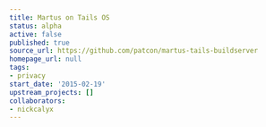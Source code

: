 ```yaml
---
title: Martus on Tails OS
status: alpha
active: false
published: true
source_url: https://github.com/patcon/martus-tails-buildserver
homepage_url: null
tags:
- privacy
start_date: '2015-02-19'
upstream_projects: []
collaborators:
- nickcalyx
---
```


